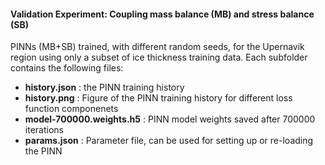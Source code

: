 #### Validation Experiment: Coupling mass balance (MB) and stress balance (SB)
PINNs (MB+SB) trained, with different random seeds, for the Upernavik region using only a subset of ice thickness training data. Each subfolder contains the following files: 
- **history.json** : the PINN training history
- **history.png** : Figure of the PINN training history for different loss function componenets
- **model-700000.weights.h5** : PINN model weights saved after 700000 iterations
- **params.json** : Parameter file, can be used for setting up or re-loading the PINN
